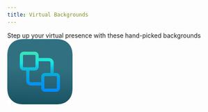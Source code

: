 ```yaml
---
title: Virtual Backgrounds
---
```

Step up your virtual presence with these hand-picked backgrounds  
[![Backgrounds](assets/vb-icon.png "Go To Virtual Backgrounds")](https://sonasapps.github.io/vitualbackgrounds/)  
